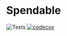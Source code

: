 # Spendable

![Tests](https://github.com/michaelst/spendable/workflows/Tests/badge.svg)
[![codecov](https://codecov.io/gh/michaelst/spendable-api/branch/master/graph/badge.svg)](https://codecov.io/gh/michaelst/spendable-api)
